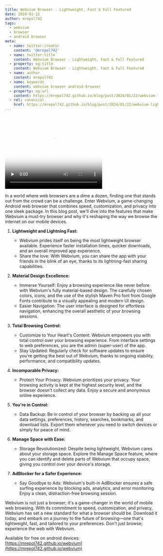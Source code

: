 ```yaml
---
title: Webvium Browser - Lightweight, Fast & Full Featured
date: 2024-01-22
author: mrepol742
tags:
  - webvium
  - browser
  - android browser
meta:
  - name: twitter:creator
    content: '@mrepol742'
  - name: twitter:title
    content: Webvium Browser - Lightweight, Fast & Full Featured
  - property: og:title
    content: Webvium Browser - Lightweight, Fast & Full Featured
  - name: author
    content: mrepol742
  - name: keywords
    content: webvium browser android-browser
  - property: og:url
    content: https://mrepol742.github.io/blog/post/2024/01/22/webvium-lightweight-fast-and-secured-web-browser/
  - rel: canonical
    href: https://mrepol742.github.io/blog/post/2024/01/22/webvium-lightweight-fast-and-secured-web-browser/
---
```



<video preload="none" controls poster="https://mrepol742.github.io/images/webvium22.png" width="320" height="240">
          <source
            src="https://mrepol742.github.io/videos/Webvium%20-%20Lightweight,%20Fast,%20Material%20and%20Full-Featured%20Android%20Web%20Browser.mp4"
            type="video/mp4">
          Your browser does not support the video tag. Click play to watch it directly <a
            href="https://mrepol742.github.io/videos/Webvium%20-%20Lightweight,%20Fast,%20Material%20and%20Full-Featured%20Android%20Web%20Browser.mp4">Play</a>.
        </video>


In a world where web browsers are a dime a dozen, finding one that stands out from the crowd can be a challenge. Enter Webvium, a game-changing Android web browser that combines speed, customization, and privacy into one sleek package. In this blog post, we'll dive into the features that make Webvium a must-try browser and why it's reshaping the way we browse the internet on our mobile devices.


1. **Lightweight and Lightning Fast:**
   - Webvium prides itself on being the most lightweight browser available. Experience faster installation times, quicker downloads, and an overall improved app experience.
   - Share the love: With Webvium, you can share the app with your friends in the blink of an eye, thanks to its lightning-fast sharing capabilities.

2. **Material Design Excellence:**
   - Immerse Yourself: Enjoy a browsing experience like never before with Webvium's fully material-based design. The carefully chosen colors, icons, and the use of the stylish Maven Pro font from Google Fonts contribute to a visually appealing and modern UI design.
   - Easier Navigation: The user interface is designed for effortless navigation, enhancing the overall aesthetic of your browsing sessions.

3. **Total Browsing Control:**
   - Customize to Your Heart's Content: Webvium empowers you with total control over your browsing experience. From interface settings to web preferences, you are the admin (super-user) of the app.
   - Stay Updated: Regularly check for software updates to ensure you're getting the best out of Webvium, thanks to ongoing stability, performance, and compatibility updates.

4. **Incomparable Privacy:**
   - Protect Your Privacy: Webvium prioritizes your privacy. Your browsing activity is kept at the highest security level, and the browser doesn't collect any data. Enjoy a secure and anonymous online experience.

5. **You're in Control:**
   - Data Backup: Be in control of your browser by backing up all your data settings, preferences, history, searches, bookmarks, and download lists. Export them whenever you need to switch devices or simply for peace of mind.

6. **Manage Space with Ease:**
   - Storage Revolutionized: Despite being lightweight, Webvium cares about your storage space. Explore the Manage Space feature, where you can identify and delete parts of Webvium that occupy space, giving you control over your device's storage.

7. **AdBlocker for a Safer Experience:**
   - Say Goodbye to Ads: Webvium's built-in AdBlocker ensures a safe surfing experience by blocking ads, analytics, and error monitoring. Enjoy a clean, distraction-free browsing session.

Webvium is not just a browser; it's a game-changer in the world of mobile web browsing. With its commitment to speed, customization, and privacy, Webvium has set a new standard for what a browser should be. Download it today, and embark on a journey to the future of browsing—one that's lightweight, fast, and tailored to your preferences. Don't just browse; experience the web with Webvium.

Available for free on android devices: [https://mrepol742.github.io/webvium](https://mrepol742.github.io/webvium)